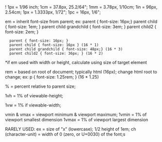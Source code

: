 ! 1px = 1/96 inch;
 1cm = 37.8px, 25.2/64";
 1mm = 3.78px, 1/10cm;
 1in = 96px, 2.54cm;
 1px = 1.3333px, 1/72";
 1pc = 16px, 1/6";

 em = inherit font-size from parent;
  ex: parent { font-size: 16px;}
      parent child { font-size: 1em; }
      parent child grandchild { font-size: 3em; }
      parent child2 { font-size: 2em; }

      parent { font-size: 16px; }
      parent child { font-size: 16px } (16 * 1)
      parent child grandchild { font-size: 48px;} (16 * 3)
      parent child2 { font-size: 36px; } (16 * 2)
  *if em used with width or height, calculate using size of target element

rem = based on root of document; typically html (16px); change html root to change;
    ex: p { font-size: 1.25rem; } (16 * 1.25)

% = percent relative to parent size;

1vh = 1% of viewable-height;

1vw = 1% if viewable-width;

vmin & vmax = viewport minimum & viewport maximum;
1vmin = 1% of viewport smallest dimension
1vmax = 1% of viewport largest dimension

RARELY USED:
ex = size of "x" (lowercase); 1/2 height of 1em;
ch (character-unit) = width of 0 (zero, or U+0030) of the font;s
